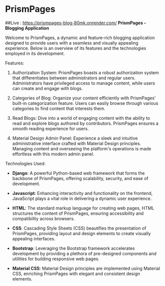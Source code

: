 # PrismPages
##Live : https://prismpages-blog-80mk.onrender.com/
**PrismPages - Blogging Application**

Welcome to PrismPages, a dynamic and feature-rich blogging application designed to provide users with a seamless and visually appealing experience. Below is an overview of its features and the technologies employed in its development.

Features:

1. Authorization System: PrismPages boasts a robust authorization system that differentiates between administrators and regular users. Administrators have privileged access to manage content, while users can create and engage with blogs.

2. Categories of Blog: Organize your content efficiently with PrismPages' built-in categorization feature. Users can easily browse through various categories to find content that interests them.

3. Read Blogs: Dive into a world of engaging content with the ability to read and explore blogs authored by contributors. PrismPages ensures a smooth reading experience for users.

4. Material Design Admin Panel: Experience a sleek and intuitive administrative interface crafted with Material Design principles. Managing content and overseeing the platform's operations is made effortless with this modern admin panel.

Technologies Used:

- **Django**: A powerful Python-based web framework that forms the backbone of PrismPages, offering scalability, security, and ease of development.
  
- **Javascript**: Enhancing interactivity and functionality on the frontend, JavaScript plays a vital role in delivering a dynamic user experience.
  
- **HTML**: The standard markup language for creating web pages, HTML structures the content of PrismPages, ensuring accessibility and compatibility across browsers.
  
- **CSS**: Cascading Style Sheets (CSS) beautifies the presentation of PrismPages, providing layout and design elements to create visually appealing interfaces.
  
- **Bootstrap**: Leveraging the Bootstrap framework accelerates development by providing a plethora of pre-designed components and utilities for building responsive web pages.
  
- **Material CSS**: Material Design principles are implemented using Material CSS, enriching PrismPages with elegant and consistent design elements.

